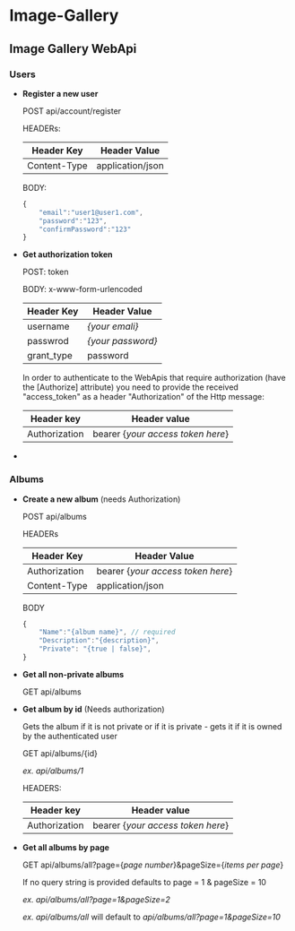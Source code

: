 # Image-Gallery

## Image Gallery WebApi

### Users

- **Register a new user**

    POST api/account/register

    HEADERs:

    | Header Key | Header Value |
    |---|---|
    | Content-Type | application/json |    

    BODY:
    ```js
    {
        "email":"user1@user1.com",
        "password":"123",
        "confirmPassword":"123"
    }
    ```
- **Get authorization token**

    POST: token

    BODY: x-www-form-urlencoded

    | Header Key | Header Value |
    |---|---|
    | username | *{your emali}* |
    | passwrod | *{your password}* |
    | grant_type | password |

    In order to authenticate to the WebApis that require authorization (have the [Authorize] attribute) you need to provide the received "access_token" as a header "Authorization" of the Http message:

    | Header key | Header value |
    | --- | --- |
    | Authorization | bearer {*your access token here*} |

-

### Albums
    
- **Create a new album** (needs Authorization)

    POST api/albums

    HEADERs

    | Header Key | Header Value |
    |---|---|
    | Authorization | bearer {*your access token here*} |
    | Content-Type | application/json |

    BODY
    ```js
    {
        "Name":"{album name}", // required
        "Description":"{description}",
        "Private": "{true | false}",
    }
    ```
- **Get all non-private albums**

    GET api/albums 

- **Get album by id** (Needs authorization)

    Gets the album if it is not private or if it is private - gets it if it is owned by the authenticated user
    
    GET api/albums/{id}
    
    _ex. api/albums/1_
    
    HEADERS:

    | Header key | Header value |
    | --- | --- |
    | Authorization | bearer {*your access token here*} |

- **Get all albums by page**

    GET api/albums/all?page={*page number*}&pageSize={*items per page*}

    If no query string is provided defaults to page = 1 & pageSize = 10

    _ex. api/albums/all?page=1&pageSize=2_

    _ex. api/albums/all_ will default to _api/albums/all?page=1&pageSize=10_



    
